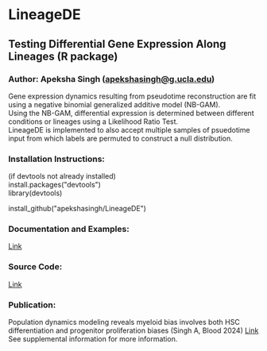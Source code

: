 # LineageDE
## Testing Differential Gene Expression Along Lineages (R package)

### Author: Apeksha Singh (apekshasingh@g.ucla.edu)

Gene expression dynamics resulting from pseudotime reconstruction are fit using a negative binomial generalized additive model (NB-GAM).  
Using the NB-GAM, differential expression is determined between different conditions or lineages using a Likelihood Ratio Test.  
LineageDE is implemented to also accept multiple samples of psuedotime input from which labels are permuted to construct a null distribution.

### Installation Instructions:

(if devtools not already installed)  
install.packages("devtools")  
library(devtools)

install_github("apekshasingh/LineageDE")

### Documentation and Examples:

[Link](https://apekshasingh.github.io/LineageDE/)

### Source Code:

[Link](https://github.com/apekshasingh/LineageDE/)

### Publication:
Population dynamics modeling reveals myeloid bias involves both HSC differentiation and progenitor proliferation biases (Singh A, Blood 2024)
[Link](https://doi.org/10.1182/blood.2024025598)  See supplemental information for more information.
